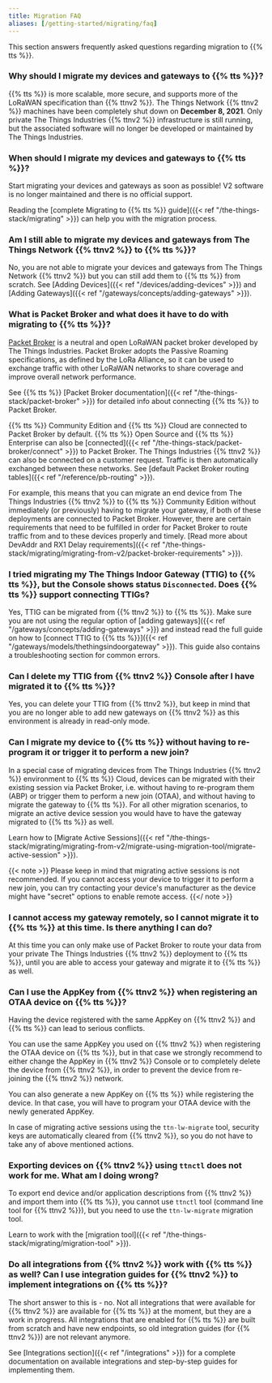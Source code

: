 ```yaml
---
title: Migration FAQ
aliases: [/getting-started/migrating/faq]
---
```


This section answers frequently asked questions regarding migration to {{% tts %}}.

### Why should I migrate my devices and gateways to {{% tts %}}? 

{{% tts %}} is more scalable, more secure, and supports more of the LoRaWAN specification than {{% ttnv2 %}}. The Things Network {{% ttnv2 %}} machines have been completely shut down on **December 8, 2021**. Only private The Things Industries {{% ttnv2 %}} infrastructure is still running, but the associated software will no longer be developed or maintained by The Things Industries.

### When should I migrate my devices and gateways to {{% tts %}}? 

Start migrating your devices and gateways as soon as possible! V2 software is no longer maintained and there is no official support.

Reading the [complete Migrating to {{% tts %}} guide]({{< ref "/the-things-stack/migrating" >}}) can help you with the migration process.

### Am I still able to migrate my devices and gateways from The Things Network {{% ttnv2 %}} to {{% tts %}}?

No, you are not able to migrate your devices and gateways from The Things Network {{% ttnv2 %}} but you can still add them to {{% tts %}} from scratch. See [Adding Devices]({{< ref "/devices/adding-devices" >}}) and [Adding Gateways]({{< ref "/gateways/concepts/adding-gateways" >}}).

### What is Packet Broker and what does it have to do with migrating to {{% tts %}}? 

[Packet Broker](https://packetbroker.net) is a neutral and open LoRaWAN packet broker developed by The Things Industries. Packet Broker adopts the Passive Roaming specifications, as defined by the LoRa Alliance, so it can be used to exchange traffic with other LoRaWAN networks to share coverage and improve overall network performance.

See {{% tts %}} [Packet Broker documentation]({{< ref "/the-things-stack/packet-broker" >}}) for detailed info about connecting {{% tts %}} to Packet Broker.

{{% tts %}} Community Edition and {{% tts %}} Cloud are connected to Packet Broker by default. {{% tts %}} Open Source and {{% tts %}} Enterprise can also be [connected]({{< ref "/the-things-stack/packet-broker/connect" >}}) to Packet Broker. The Things Industries {{% ttnv2 %}} can also be connected on a customer request. Traffic is then automatically exchanged between these networks. See [default Packet Broker routing tables]({{< ref "/reference/pb-routing" >}}).

For example, this means that you can migrate an end device from The Things Industries {{% ttnv2 %}} to {{% tts %}} Community Edition without immediately (or previously) having to migrate your gateway, if both of these deployments are connected to Packet Broker. However, there are certain requirements that need to be fulfilled in order for Packet Broker to route traffic from and to these devices properly and timely. [Read more about DevAddr and RX1 Delay requirements]({{< ref "/the-things-stack/migrating/migrating-from-v2/packet-broker-requirements" >}}).

### I tried migrating my The Things Indoor Gateway (TTIG) to {{% tts %}}, but the Console shows status `Disconnected`. Does {{% tts %}} support connecting TTIGs?

Yes, TTIG can be migrated from {{% ttnv2 %}} to {{% tts %}}. Make sure you are not using the regular option of [adding gateways]({{< ref "/gateways/concepts/adding-gateways" >}}) and instead read the full guide on how to [connect TTIG to {{% tts %}}]({{< ref "/gateways/models/thethingsindoorgateway" >}}). This guide also contains a troubleshooting section for common errors.

### Can I delete my TTIG from {{% ttnv2 %}} Console after I have migrated it to {{% tts %}}?

Yes, you can delete your TTIG from {{% ttnv2 %}}, but keep in mind that you are no longer able to add new gateways on {{% ttnv2 %}} as this environment is already in read-only mode.

### Can I migrate my device to {{% tts %}} without having to re-program it or trigger it to perform a new join?

In a special case of migrating devices from The Things Industries {{% ttnv2 %}} environment to {{% tts %}} Cloud, devices can be migrated with their existing session via Packet Broker, i.e. without having to re-program them (ABP) or trigger them to perform a new join (OTAA), and without having to migrate the gateway to {{% tts %}}. For all other migration scenarios, to migrate an active device session you would have to have the gateway migrated to {{% tts %}} as well.

Learn how to [Migrate Active Sessions]({{< ref "/the-things-stack/migrating/migrating-from-v2/migrate-using-migration-tool/migrate-active-session" >}}).

{{< note >}} Please keep in mind that migrating active sessions is not recommended. If you cannot access your device to trigger it to perform a new join, you can try contacting your device's manufacturer as the device might have "secret" options to enable remote access. {{</ note >}}

### I cannot access my gateway remotely, so I cannot migrate it to {{% tts %}} at this time. Is there anything I can do?

At this time you can only make use of Packet Broker to route your data from your private The Things Industries {{% ttnv2 %}} deployment to {{% tts %}}, until you are able to access your gateway and migrate it to {{% tts %}} as well.

### Can I use the AppKey from {{% ttnv2 %}} when registering an OTAA device on {{% tts %}}?

Having the device registered with the same AppKey on {{% ttnv2 %}} and {{% tts %}} can lead to serious conflicts.

You can use the same AppKey you used on {{% ttnv2 %}} when registering the OTAA device on {{% tts %}}, but in that case we strongly recommend to either change the AppKey in {{% ttnv2 %}} Console or to completely delete the device from {{% ttnv2 %}}, in order to prevent the device from re-joining the {{% ttnv2 %}} network. 

You can also generate a new AppKey on {{% tts %}} while registering the device. In that case, you will have to program your OTAA device with the newly generated AppKey.

In case of migrating active sessions using the `ttn-lw-migrate` tool, security keys are automatically cleared from {{% ttnv2 %}}, so you do not have to take any of above mentioned actions.

### Exporting devices on {{% ttnv2 %}} using `ttnctl` does not work for me. What am I doing wrong?

To export end device and/or application descriptions from {{% ttnv2 %}} and import them into {{% tts %}}, you cannot use `ttnctl` tool (command line tool for {{% ttnv2 %}}), but you need to use the `ttn-lw-migrate` migration tool.

Learn to work with the [migration tool]({{< ref "/the-things-stack/migrating/migration-tool" >}}).

### Do all integrations from {{% ttnv2 %}} work with {{% tts %}} as well? Can I use integration guides for {{% ttnv2 %}} to implement integrations on {{% tts %}}?

The short answer to this is - no. Not all integrations that were available for {{% ttnv2 %}} are available for {{% tts %}} at the moment, but they are a work in progress. All integrations that are enabled for {{% tts %}} are built from scratch and have new endpoints, so old integration guides (for {{% ttnv2 %}}) are not relevant anymore.

See [Integrations section]({{< ref "/integrations" >}}) for a complete documentation on available integrations and step-by-step guides for implementing them.
